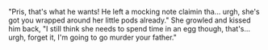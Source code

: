 "Pris, that's what he wants! He left a mocking note claimin tha... urgh, she's got you wrapped around her little pods already." She growled and kissed him back, "I still think she needs to spend time in an egg though, that's... urgh, forget it, I'm going to go murder your father."